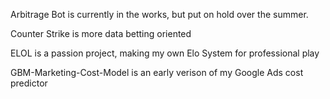 Arbitrage Bot is currently in the works, but put on hold over the summer.

Counter Strike is more data betting oriented

ELOL is a passion project, making my own Elo System for professional play

GBM-Marketing-Cost-Model is an early verison of my Google Ads cost predictor
